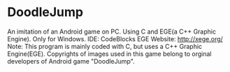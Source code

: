 # DoodleJump
An imitation of an Android game on PC. Using C and EGE(a C++ Graphic Engine). Only for Windows.
IDE: CodeBlocks
EGE Website: http://xege.org/
Note: This program is mainly coded with C, but uses a C++ Graphic Engine(EGE).
Copyrights of images used in this game belong to orginal developers of Android game "DoodleJump".
